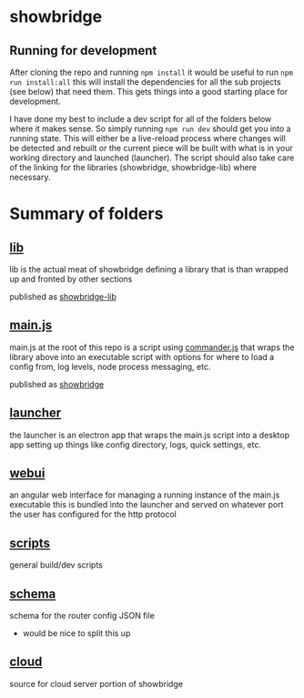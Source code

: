 # showbridge


## Running for development
After cloning the repo and running `npm install` it would be useful to run `npm run install:all` this will install the dependencies for all the sub projects (see below) that need them. This gets things into a good starting place for development.


I have done my best to include a dev script for all of the folders below where it makes sense. So simply running `npm run dev` should get you into a running state. This will either be a live-reload process where changes will be detected and rebuilt or the current piece will be built with what is in your working directory and launched (launcher). The script should also take care of the linking for the libraries (showbridge, showbridge-lib) where necessary. 

# Summary of folders
## [lib](./lib/)
lib is the actual meat of showbridge defining a library that is than wrapped up and fronted by other sections

published as [showbridge-lib](https://npmjs.com/package/showbridge-lib)

## [main.js](./main.js)
main.js at the root of this repo is a script using [commander.js](https://github.com/tj/commander.js) that wraps the library above into an executable script with options for where to load a config from, log levels, node process messaging, etc.

published as [showbridge](https://npmjs.com/package/showbridge)

## [launcher](./launcher/)
the launcher is an electron app that wraps the main.js script into a desktop app setting up things like config directory, logs, quick settings, etc.

## [webui](./webui/)
an angular web interface for managing a running instance of the main.js executable this is bundled into the launcher and served on whatever port the user has configured for the http protocol

## [scripts](./scripts/)
general build/dev scripts

## [schema](./schema/)
schema for the router config JSON file
- would be nice to split this up

## [cloud](./cloud/)
source for cloud server portion of showbridge
